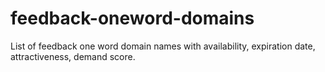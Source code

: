 # feedback-oneword-domains
List of feedback one word domain names with availability, expiration date, attractiveness, demand score.
